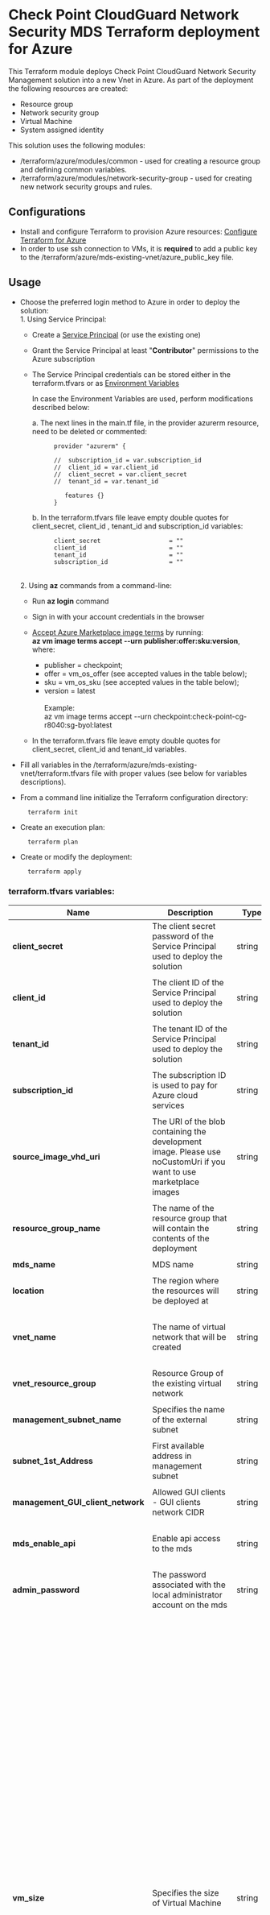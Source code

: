 # Check Point CloudGuard Network Security MDS Terraform deployment for Azure

This Terraform module deploys Check Point CloudGuard Network Security Management solution into a new Vnet in Azure.
As part of the deployment the following resources are created:
- Resource group
- Network security group
- Virtual Machine
- System assigned identity

This solution uses the following modules:
- /terraform/azure/modules/common - used for creating a resource group and defining common variables.
- /terraform/azure/modules/network-security-group - used for creating new network security groups and rules.


## Configurations
- Install and configure Terraform to provision Azure resources: [Configure Terraform for Azure](https://docs.microsoft.com/en-us/azure/virtual-machines/linux/terraform-install-configure)
- In order to use ssh connection to VMs, it is **required** to add a public key to the /terraform/azure/mds-existing-vnet/azure_public_key file.

## Usage
- Choose the preferred login method to Azure in order to deploy the solution:
    <br>1. Using Service Principal:
    - Create a [Service Principal](https://docs.microsoft.com/en-us/azure/active-directory/develop/howto-create-service-principal-portal) (or use the existing one) 
    - Grant the Service Principal at least "**Contributor**" permissions to the Azure subscription<br>
    - The Service Principal credentials can be stored either in the terraform.tfvars or as [Environment Variables](https://www.terraform.io/docs/providers/azuread/guides/service_principal_client_secret.html)<br>
    
      In case the Environment Variables are used, perform modifications described below:<br>
      
       a. The next lines in the main.tf file, in the provider azurerm resource,  need to be deleted or commented:
            
                provider "azurerm" {
                
                //  subscription_id = var.subscription_id
                //  client_id = var.client_id
                //  client_secret = var.client_secret
                //  tenant_id = var.tenant_id
                
                   features {}
                }
            
        b. In the terraform.tfvars file leave empty double quotes for client_secret, client_id , tenant_id and subscription_id variables:
        
                client_secret                   = ""
                client_id                       = ""
                tenant_id                       = ""
                subscription_id                 = "" 
        
    <br>2. Using **az** commands from a command-line:
    - Run  **az login** command 
    - Sign in with your account credentials in the browser
    - [Accept Azure Marketplace image terms](https://docs.microsoft.com/en-us/cli/azure/vm/image/terms?view=azure-cli-latest) by running:
     <br>**az vm image terms accept --urn publisher:offer:sku:version**, where:
        - publisher = checkpoint;
        - offer = vm_os_offer (see accepted values in the table below);
        - sku = vm_os_sku (see accepted values in the table below);
        - version = latest<br/>
    <br>Example:<br>
    az vm image terms accept --urn checkpoint:check-point-cg-r8040:sg-byol:latest
    
    - In the terraform.tfvars file leave empty double quotes for client_secret, client_id and tenant_id variables. 
 
- Fill all variables in the /terraform/azure/mds-existing-vnet/terraform.tfvars file with proper values (see below for variables descriptions).
- From a command line initialize the Terraform configuration directory:

        terraform init
- Create an execution plan:
 
        terraform plan
- Create or modify the deployment:
 
        terraform apply

### terraform.tfvars variables:
 | Name          | Description                                                                                                                                                                          | Type          | Allowed values |
 |--------------------------------------------------------------------------------------------------------------------------------------------------------------------------------------| ------------- | ------------- | -------------  |
 | **client_secret** | The client secret password of the Service Principal used to deploy the solution                                                                                                      | string |
 |  |                                                                                                                                                                                      |  |  |  |
 | **client_id** | The client ID of the Service Principal used to deploy the solution                                                                                                                   | string |
 |  |                                                                                                                                                                                      |  |  |  |
 | **tenant_id** | The tenant ID of the Service Principal used to deploy the solution                                                                                                                   | string |
 |  |                                                                                                                                                                                      |  |  |  |
 | **subscription_id** | The subscription ID is used to pay for Azure cloud services                                                                                                                          | string |
 |  |                                                                                                                                                                                      |  |  |  |
 | **source_image_vhd_uri** | The URI of the blob containing the development image. Please use noCustomUri if you want to use marketplace images                                                                   | string | 
 |  |                                                                                                                                                                                      |  |  |  |
 | **resource_group_name** | The name of the resource group that will contain the contents of the deployment                                                                                                      | string | Resource group names only allow alphanumeric characters, periods, underscores, hyphens and parenthesis and cannot end in a period |
 |  |                                                                                                                                                                                      |  |  |  |
 | **mds_name** | MDS name                                                                                                                                                                             | string |  
 |  |                                                                                                                                                                                      |  |  |  |
 | **location** | The region where the resources will be deployed at                                                                                                                                   | string | The full list of Azure regions can be found at https://azure.microsoft.com/regions |
 |  |                                                                                                                                                                                      |  |  |  |
 | **vnet_name** | The name of virtual network that will be created                                                                                                                                     | string | The name must begin with a letter or number, end with a letter, number or underscore, and may contain only letters, numbers, underscores, periods, or hyphens |
 |  |                                                                                                                                                                                      |  |  |  |
 | **vnet_resource_group** | Resource Group of the existing virtual network                                                                                                                                       | string | The exact name of the existing vnet's resource group |
 |  |                                                                                                                                                                                      |  |  |  |
 | **management_subnet_name** | Specifies the name of the external subnet                                                                                                                                            | string | The exact name of the existing external subnet |
 |  |                                                                                                                                                                                      |  |  |  |
 | **subnet_1st_Address** | First available address in management subnet                                                                                                                                         | string | 
 |  |                                                                                                                                                                                      |  |  |  |
 | **management_GUI_client_network** | Allowed GUI clients - GUI clients network CIDR                                                                                                                                       | string | 
 |  |                                                                                                                                                                                      |  |  |  |
 | **mds_enable_api** | Enable api access to the mds                                                                                                                                                         | string | - "all"; <br/> - "management_only"; <br/> - "gui_clients" <br/> - "disable";
 |  |                                                                                                                                                                                      |  |  |  |
 | **admin_password** | The password associated with the local administrator account on the mds                                                                                                              | string | Password must have 3 of the following: 1 lower case character, 1 upper case character, 1 number, and 1 special character |
 |  |                                                                                                                                                                                      |  |  |  |
 | **vm_size** | Specifies the size of Virtual Machine                                                                                                                                                | string | "Standard_DS2_v2", "Standard_DS3_v2", "Standard_DS4_v2", "Standard_DS5_v2", "Standard_F2s", "Standard_F4s", "Standard_F8s", "Standard_F16s", "Standard_D4s_v3", "Standard_D8s_v3", "Standard_D16s_v3", "Standard_D32s_v3", "Standard_D64s_v3", "Standard_E4s_v3", "Standard_E8s_v3", "Standard_E16s_v3", "Standard_E20s_v3", "Standard_E32s_v3", "Standard_E64s_v3", "Standard_E64is_v3", "Standard_F4s_v2", "Standard_F8s_v2", "Standard_F16s_v2", "Standard_F32s_v2", "Standard_F64s_v2", "Standard_M8ms", "Standard_M16ms", "Standard_M32ms", "Standard_M64ms", "Standard_M64s", "Standard_D2_v2", "Standard_D3_v2", "Standard_D4_v2", "Standard_D5_v2", "Standard_D11_v2", "Standard_D12_v2", "Standard_D13_v2", "Standard_D14_v2", "Standard_D15_v2", "Standard_F2", "Standard_F4", "Standard_F8", "Standard_F16", "Standard_D4_v3", "Standard_D8_v3", "Standard_D16_v3", "Standard_D32_v3", "Standard_D64_v3", "Standard_E4_v3", "Standard_E8_v3", "Standard_E16_v3", "Standard_E20_v3", "Standard_E32_v3", "Standard_E64_v3", "Standard_E64i_v3", "Standard_DS11_v2", "Standard_DS12_v2", "Standard_DS13_v2", "Standard_DS14_v2", "Standard_DS15_v2" |
 |  |                                                                                                                                                                                      |  |  |  |
 | **disk_size** | Storage data disk size size(GB)                                                                                                                                                      | string | A number in the range 100 - 3995 (GB) |
 |  |                                                                                                                                                                                      |  |  |  |
 | **vm_os_sku** | A sku of the image to be deployed                                                                                                                                                    | string |  "mgmt-byol" - BYOL license for R80.40 and above; <br/>"mgmt-25" - PAYG for R80.40 and above; |
 |  |                                                                                                                                                                                      |  |  |  |
 | **vm_os_offer** | The name of the image offer to be deployed                                                                                                                                           | string | "check-point-cg-r8040"; <br/>"check-point-cg-r81"; <br/>"check-point-cg-r8110"; <br/>"check-point-cg-r8120"; |
 |  |                                                                                                                                                                                      |  |  |  |
 | **os_version** | GAIA OS version                                                                                                                                                                      | string | "R80.40"; <br/>"R81"; <br/>"R81.10"; <br/>"R81.20";|
 |  |                                                                                                                                                                                      |  |  |  |
 | **bootstrap_script** | An optional script to run on the initial boot                                                                                                                                        | string | Bootstrap script example: <br/>"touch /home/admin/bootstrap.txt; echo 'hello_world' > /home/admin/bootstrap.txt" <br/>The script will create bootstrap.txt file in the /home/admin/ and add 'hello word' string into it |
 |  |                                                                                                                                                                                      |  |  |  |
 | **allow_upload_download** | Automatically download Blade Contracts and other important data. Improve product experience by sending data to Check Point                                                           | boolean | true; <br/>false; |
 |  |                                                                                                                                                                                      |  |  |  |
 | **authentication_type** | Specifies whether a password authentication or SSH Public Key authentication should be used                                                                                          | string | "Password"; <br/>"SSH Public Key"; |
 |  |                                                                                                                                                                                      |  |  |  |
 | **admin_shell** | Enables to select different admin shells                                                                                                                                             | string | /etc/cli.sh; <br/>/bin/bash; <br/>/bin/csh; <br/>/bin/tcsh; |
 |  |                                                                                                                                                                                      |  |  |  |
 | **sic_key** | Set the Secure Internal Communication one time secret used to set up trust between the primary and secondary servers. SIC key must be provided if installing a secondary Multi-Domain Server |
 |  |                                                                                                                                                                                      |  |  |  |
 | **installation_type** | Enables to select installation type - gateway/standalone                                                                                                                             | string | mds-primary; <br/>mds-secondary; <br/>mds-logserver; |
 |  |                                                                                                                                                                                      |  |  |  |
 | **primary** | Indicates if the installation type is mds-primary                                                                                                                                    | boolean | true; <br/>false; |
 |  |                                                                                                                                                                                      |  |  |  |
 | **secondary** | Indicates if the installation type is mds-secondary                                                                                                                                  | boolean | true; <br/>false; |
 |  |                                                                                                                                                                                      |  |  |  |
 | **logserver** | Indicates if the installation type is mds-logserver                                                                                                                                  | boolean | true; <br/>false; |



## Example
	client_secret                   = "xxxxxxxxxxxxxxxxxxxxxxxxxxxxxxxxxxxx"
	client_id                       = "xxxxxxxxxxxxxxxxxxxxxxxxxxxxxxxxxxxx"
	tenant_id                       = "xxxxxxxxxxxxxxxxxxxxxxxxxxxxxxxxxxxx"
	subscription_id                 = "xxxxxxxxxxxxxxxxxxxxxxxxxxxxxxxxxxxx"
	source_image_vhd_uri            = "noCustomUri"
	resource_group_name             = "checkpoint-mds-rg-terraform"
	mds_name                        = "checkpoint-mds-terraform"
	location                        = "eastus"
	vnet_name                       = "checkpoint-mds-vnet"
	vnet_resource_group             = "existing-vnet"
	management_subnet_name          = "mgmt-subnet"
	subnet_1st_Address              = "10.0.1.4"
	management_GUI_client_network   = "0.0.0.0/0"
	mds_enable_api                  = "disable"
	admin_password                  = "xxxxxxxxxxxx"
	vm_size                         = "Standard_D3_v2"
	disk_size                       = "110"
	vm_os_sku                       = "mgmt-byol"
	vm_os_offer                     = "check-point-cg-r8110"
	os_version                      = "R81.10"
	bootstrap_script                = "touch /home/admin/bootstrap.txt; echo 'hello_world' > /home/admin/bootstrap.txt"
	allow_upload_download           = true
	authentication_type             = "Password"
	admin_shell                     = "/etc/cli.sh"
	sic_key                          = "xxxxxxxxxxxx"
	installation_type               = "mds-primary"
	primary                         = "true"
	secondary                       = "false"
	logserver                       = "false"
    
## Revision History
In order to check the template version refer to the [sk116585](https://supportcenter.checkpoint.com/supportcenter/portal?eventSubmit_doGoviewsolutiondetails=&solutionid=sk116585)

| Template Version | Description                                                                                 |
|------------------|---------------------------------------------------------------------------------------------|
| 20230629         | First release of Check Point CloudGuard Network Security MDS Terraform deployment for Azure |
|                  |                                                                                             | |

## License

See the [LICENSE](../../LICENSE) file for details

